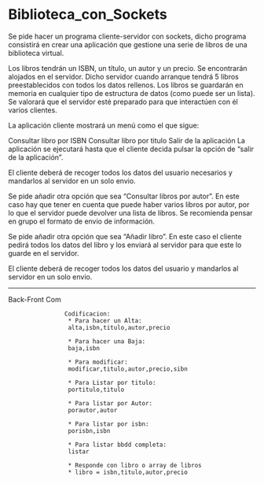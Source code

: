 # Biblioteca_con_Sockets

Se pide hacer un programa cliente-servidor con sockets, dicho programa consistirá en crear una aplicación que gestione una serie de libros de una biblioteca virtual.

Los libros tendrán un ISBN, un título, un autor y un precio. Se encontrarán alojados en el servidor. Dicho servidor cuando arranque tendrá 5 libros preestablecidos con todos los datos rellenos. Los libros se guardarán en memoria en cualquier tipo de estructura de datos (como puede ser un lista). Se valorará que el servidor esté preparado para que interactúen con él varios clientes.

La aplicación cliente mostrará un menú como el que sigue:

Consultar libro por ISBN
Consultar libro por titulo
Salir de la aplicación
La aplicación se ejecutará hasta que el cliente decida pulsar la opción de “salir de la aplicación”.

El cliente deberá de recoger todos los datos del usuario necesarios y mandarlos al servidor en un solo envio.

Se pide añadir otra opción que sea “Consultar libros por autor”. En este caso hay que tener en cuenta que puede haber varios libros por autor, por lo que el servidor puede devolver una lista de libros. Se recomienda pensar en grupo el formato de envio de información.

Se pide añadir otra opción que sea “Añadir libro”. En este caso el cliente pedirá todos los datos del libro y los enviará al servidor para que este lo guarde en el servidor.

El cliente deberá de recoger todos los datos del usuario y mandarlos al servidor en un solo envio.

*********************************************
Back-Front Com

					Codificacion: 
					 * Para hacer un Alta:
					 alta,isbn,titulo,autor,precio
           
					 * Para hacer una Baja:
					 baja,isbn
           
					 * Para modificar:
					 modificar,titulo,autor,precio,sibn
           
					 * Para Listar por titulo:
					 portitulo,titulo
					 
					 * Para listar por Autor:
					 porautor,autor
					  
					 * Para listar por isbn:
					 porisbn,isbn
					 
					 * Para listar bbdd completa:
					 listar
					 
					 * Responde con libro o array de libros
					 * libro = isbn,titulo,autor,precio
					
